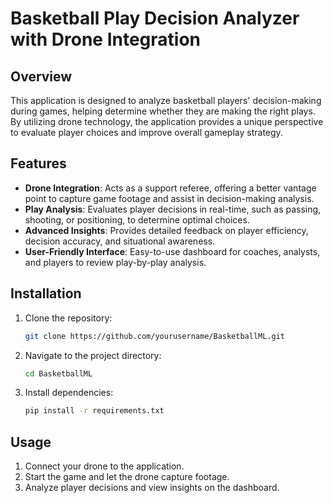 # Basketball Play Decision Analyzer with Drone Integration

## Overview
This application is designed to analyze basketball players' decision-making during games, helping determine whether they are making the right plays. By utilizing drone technology, the application provides a unique perspective to evaluate player choices and improve overall gameplay strategy.

## Features
- **Drone Integration**: Acts as a support referee, offering a better vantage point to capture game footage and assist in decision-making analysis.
- **Play Analysis**: Evaluates player decisions in real-time, such as passing, shooting, or positioning, to determine optimal choices.
- **Advanced Insights**: Provides detailed feedback on player efficiency, decision accuracy, and situational awareness.
- **User-Friendly Interface**: Easy-to-use dashboard for coaches, analysts, and players to review play-by-play analysis.

## Installation
1. Clone the repository:
    ```bash
    git clone https://github.com/yourusername/BasketballML.git
    ```
2. Navigate to the project directory:
    ```bash
    cd BasketballML
    ```
3. Install dependencies:
    ```bash
    pip install -r requirements.txt
    ```

## Usage
1. Connect your drone to the application.
2. Start the game and let the drone capture footage.
3. Analyze player decisions and view insights on the dashboard.